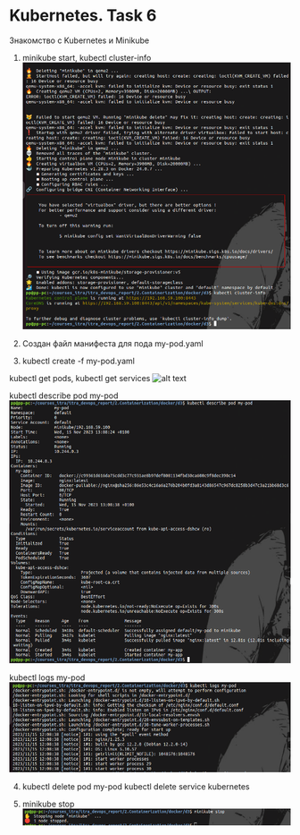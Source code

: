 # Kubernetes. Task 6
Знакомство с Kubernetes и Minikube


1. minikube start, kubectl cluster-info
![alt text](./images/start.png)

2. Создан файл манифеста для пода my-pod.yaml

3. kubectl create -f my-pod.yaml

kubectl get pods, kubectl get services
![alt text](./images/pod-servis.png)

kubectl describe pod my-pod
![alt text](./images/describe.png)

kubectl logs my-pod
![alt text](./images/logs.png)

4. kubectl delete pod my-pod
kubectl delete service kubernetes


5. minikube stop
![alt text](./images/stop.png)

